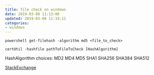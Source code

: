 ```yaml
---
title: file check on windows
date: 2019-03-08 11:13:00
updated: 2019-03-08 11:19:11
categories:
- windows
---
```

```batch
powershell get-filehash -algorithm md5 <file_to_check>
```


```batch
certUtil -hashfile pathToFileToCheck [HashAlgorithm]
```

HashAlgorithm choices: MD2 MD4 MD5 SHA1 SHA256 SHA384 SHA512


[StackExchange][1]

[1]: https://superuser.com/questions/245775/is-there-a-built-in-checksum-utility-on-windows-7